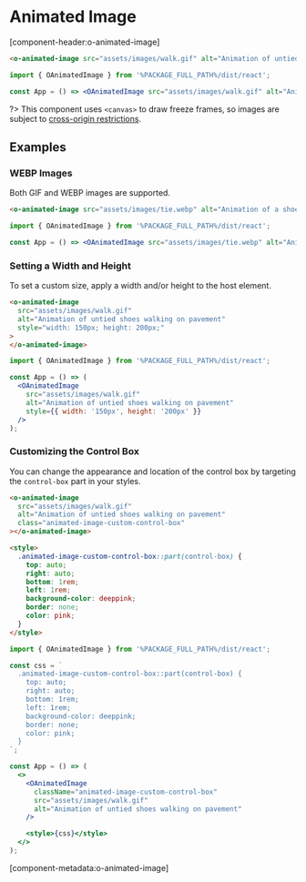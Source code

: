 # Animated Image

[component-header:o-animated-image]

```html preview
<o-animated-image src="assets/images/walk.gif" alt="Animation of untied shoes walking on pavement"></o-animated-image>
```

```jsx react
import { OAnimatedImage } from '%PACKAGE_FULL_PATH%/dist/react';

const App = () => <OAnimatedImage src="assets/images/walk.gif" alt="Animation of untied shoes walking on pavement" />;
```

?> This component uses `<canvas>` to draw freeze frames, so images are subject to [cross-origin restrictions](https://developer.mozilla.org/en-US/docs/Web/HTML/CORS_enabled_image).

## Examples

### WEBP Images

Both GIF and WEBP images are supported.

```html preview
<o-animated-image src="assets/images/tie.webp" alt="Animation of a shoe being tied"></o-animated-image>
```

```jsx react
import { OAnimatedImage } from '%PACKAGE_FULL_PATH%/dist/react';

const App = () => <OAnimatedImage src="assets/images/tie.webp" alt="Animation of a shoe being tied" />;
```

### Setting a Width and Height

To set a custom size, apply a width and/or height to the host element.

```html preview
<o-animated-image
  src="assets/images/walk.gif"
  alt="Animation of untied shoes walking on pavement"
  style="width: 150px; height: 200px;"
>
</o-animated-image>
```

```jsx react
import { OAnimatedImage } from '%PACKAGE_FULL_PATH%/dist/react';

const App = () => (
  <OAnimatedImage
    src="assets/images/walk.gif"
    alt="Animation of untied shoes walking on pavement"
    style={{ width: '150px', height: '200px' }}
  />
);
```

### Customizing the Control Box

You can change the appearance and location of the control box by targeting the `control-box` part in your styles.

```html preview
<o-animated-image
  src="assets/images/walk.gif"
  alt="Animation of untied shoes walking on pavement"
  class="animated-image-custom-control-box"
></o-animated-image>

<style>
  .animated-image-custom-control-box::part(control-box) {
    top: auto;
    right: auto;
    bottom: 1rem;
    left: 1rem;
    background-color: deeppink;
    border: none;
    color: pink;
  }
</style>
```

```jsx react
import { OAnimatedImage } from '%PACKAGE_FULL_PATH%/dist/react';

const css = `
  .animated-image-custom-control-box::part(control-box) {
    top: auto;
    right: auto;
    bottom: 1rem;
    left: 1rem;
    background-color: deeppink;
    border: none;
    color: pink;
  }
`;

const App = () => (
  <>
    <OAnimatedImage
      className="animated-image-custom-control-box"
      src="assets/images/walk.gif"
      alt="Animation of untied shoes walking on pavement"
    />

    <style>{css}</style>
  </>
);
```

[component-metadata:o-animated-image]
